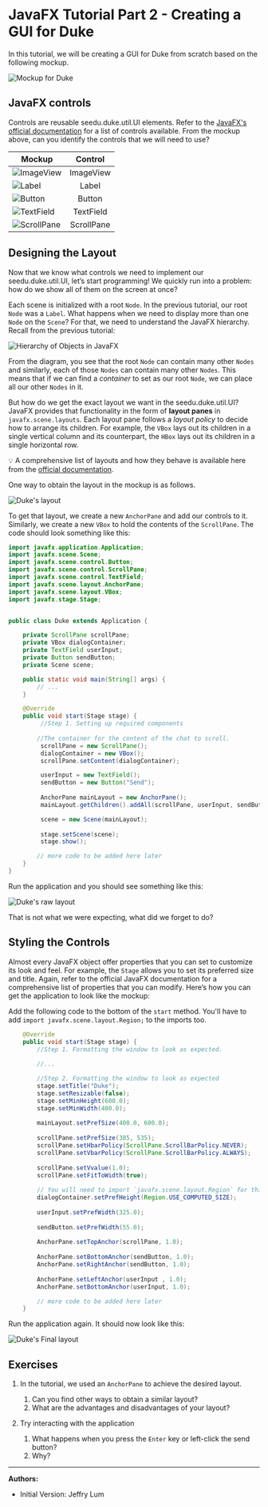# JavaFX Tutorial Part 2 - Creating a GUI for Duke

In this tutorial, we will be creating a GUI for Duke from scratch based on the following mockup.

![Mockup for Duke](assets/DukeMockup.png)

## JavaFX controls

Controls are reusable seedu.duke.util.UI elements. Refer to the [JavaFX's official documentation](https://openjfx.io/javadoc/11/javafx.controls/javafx/scene/control/package-summary.html) for a list of controls available.
From the mockup above, can you identify the controls that we will need to use? 

Mockup | Control 
------ | :---: |
![ImageView](assets/MockupImageView.png) | ImageView
![Label](assets/MockupLabel.png) | Label
![Button](assets/MockupButton.png) | Button
![TextField](assets/MockupTextField.png) | TextField
![ScrollPane](assets/MockupScrollPane.png) | ScrollPane

## Designing the Layout

Now that we know what controls we need to implement our seedu.duke.util.UI, let’s start programming! We quickly run into a problem: how do we show all of them on the screen at once? 

Each scene is initialized with a root `Node`. In the previous tutorial, our root `Node` was a `Label`.
What happens when we need to display more than one `Node` on the `Scene`? For that, we need to understand the JavaFX hierarchy. Recall from the previous tutorial:

![Hierarchy of Objects in JavaFX](assets/JavaFxHierarchy.png)
 
From the diagram, you see that the root `Node` can contain many other `Nodes` and similarly, each of those `Nodes` can contain many other `Nodes`. This means that if we can find a _container_ to set as our root `Node`, we can place all our other `Nodes` in it.

But how do we get the exact layout we want in the seedu.duke.util.UI? JavaFX provides that functionality in the form of **layout panes** in `javafx.scene.layouts`. Each layout pane follows a _layout policy_ to decide how to arrange its children. For example, the `VBox` lays out its children in a single vertical column and its counterpart, the `HBox` lays out its children in a single horizontal row. 

:bulb: A comprehensive list of layouts and how they behave is available here from the [official documentation](https://openjfx.io/javadoc/11/javafx.graphics/javafx/scene/layout/package-summary.html).

One way to obtain the layout in the mockup is as follows. 

![Duke's layout](assets/DukeSceneGraph.png) 

To get that layout, we create a new `AnchorPane` and add our controls to it. Similarly, we create a new `VBox` to hold the contents of the `ScrollPane`. The code should look something like this:

```java
import javafx.application.Application;
import javafx.scene.Scene;
import javafx.scene.control.Button;
import javafx.scene.control.ScrollPane;
import javafx.scene.control.TextField;
import javafx.scene.layout.AnchorPane;
import javafx.scene.layout.VBox;
import javafx.stage.Stage;


public class Duke extends Application {

    private ScrollPane scrollPane;
    private VBox dialogContainer;
    private TextField userInput;
    private Button sendButton;
    private Scene scene;

    public static void main(String[] args) {
        // ... 
    }

    @Override
    public void start(Stage stage) {
         //Step 1. Setting up required components
         
        //The container for the content of the chat to scroll.
         scrollPane = new ScrollPane();
         dialogContainer = new VBox();
         scrollPane.setContent(dialogContainer);

         userInput = new TextField();
         sendButton = new Button("Send");
     
         AnchorPane mainLayout = new AnchorPane();
         mainLayout.getChildren().addAll(scrollPane, userInput, sendButton);

         scene = new Scene(mainLayout);
     
         stage.setScene(scene);
         stage.show();

        // more code to be added here later
    }
}
```

Run the application and you should see something like this:

![Duke's raw layout](assets/RawLayout.png)
 
That is not what we were expecting, what did we forget to do?

## Styling the Controls

Almost every JavaFX object offer properties that you can set to customize its look and feel. For example, the `Stage` allows you to set its preferred size and title. Again, refer to the official JavaFX documentation for a comprehensive list of properties that you can modify. Here’s how you can get the application to look like the mockup:

Add the following code to the bottom of the `start` method. You'll have to add `import javafx.scene.layout.Region;` to the imports too.

```java
    @Override
    public void start(Stage stage) {
        //Step 1. Formatting the window to look as expected.
         
        //...

        //Step 2. Formatting the window to look as expected
        stage.setTitle("Duke");
        stage.setResizable(false);
        stage.setMinHeight(600.0);
        stage.setMinWidth(400.0);
        
        mainLayout.setPrefSize(400.0, 600.0);
        
        scrollPane.setPrefSize(385, 535);
        scrollPane.setHbarPolicy(ScrollPane.ScrollBarPolicy.NEVER);
        scrollPane.setVbarPolicy(ScrollPane.ScrollBarPolicy.ALWAYS);
        
        scrollPane.setVvalue(1.0);
        scrollPane.setFitToWidth(true);
        
        // You will need to import `javafx.scene.layout.Region` for this. 
        dialogContainer.setPrefHeight(Region.USE_COMPUTED_SIZE);
        
        userInput.setPrefWidth(325.0);
        
        sendButton.setPrefWidth(55.0);
        
        AnchorPane.setTopAnchor(scrollPane, 1.0);
        
        AnchorPane.setBottomAnchor(sendButton, 1.0);
        AnchorPane.setRightAnchor(sendButton, 1.0);
        
        AnchorPane.setLeftAnchor(userInput , 1.0);
        AnchorPane.setBottomAnchor(userInput, 1.0);

        // more code to be added here later
    }
```

Run the application again. It should now look like this:

![Duke's Final layout](assets/FinalLayout.png)

## Exercises

1. In the tutorial, we used an `AnchorPane` to achieve the desired layout.  
   1. Can you find other ways to obtain a similar layout? 
   1. What are the advantages and disadvantages of your layout?

1. Try interacting with the application
   1. What happens when you press the `Enter` key or left-click the send button?
   1. Why?

--------------------------------------------------------------------------------
**Authors:**
* Initial Version: Jeffry Lum

